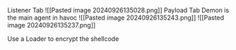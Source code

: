 Listener Tab
![[Pasted image 20240926135028.png]]
Payload Tab
Demon is the main agent in havoc
![[Pasted image 20240926135243.png]]
![[Pasted image 20240926135237.png]]

Use a Loader to encrypt the shellcode

